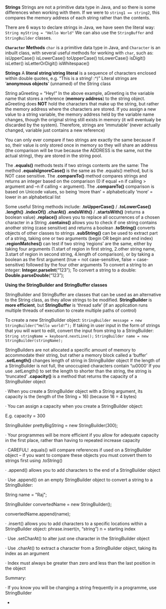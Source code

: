 **Strings**
Strings are not a primitive data type in Java, and so there is some differences when working with them. If we were to `string1 == string2`, this compares the memory address of each string rather than the contents. 

There are 6 ways to declare strings in Java, we have seen the literal way:
`String myString = "Hello World"`
We can also use the `StringBuffer` and `StringBuilder` classes.

**`Character` Methods**
`char` is a primitive data type in Java, and `Character` is an inbuilt class, with several useful methods for working with `char`, such as:
	isUpperCase()
	isLowerCase()
	toUpperCase()
	toLowerCase()
	isDigit()
	isLetter()
	isLetterOrDigit()
	isWhitespace()

**Strings**
A **literal string**/**string literal** is a sequence of characters enclosed within double quotes, e.g. “This is a string! :^)” Literal strings are ‘**anonymous objects**’ (unnamed) of the String class

String aGreeting = “Hey!”
In the above example, aGreeting is the variable name that stores a reference (**memory address**) to the string object. aGreeting does **NOT** hold the characters that make up the string, but rather the memory address where the characters are stored. If you assign a new value to a string variable, the memory address held by the variable name changes, though the original string still exists in memory (it will eventualy be discarded by the system). Therefore, strings are ‘immutable’ (never actually changed, variable just contains a new reference)

You can only ever compare if two strings are exactly the same because if so, their value is only stored once in memory so they will share an address (the comparison will be true because the ADDRESS is the same, not the actual string), they are stored in the string pool.

The **.equals()** methods tests if two strings contents are the same:
The method **.equalsIgnoreCase()** is the same as the .equals() method, but is NOT case sensitive.
The .**compareTo()** method compares strings and returns an integer based on the comparison (0 if equal +n if calling > argument and –n if calling < argument). The **.compareTo()** comparison is based on Unicode values, so being ‘more than’ = alphabetically ‘more’ = lower in an alphabetical list

Some useful String methods include:
**.toUpperCase()** / **.toLowerCase()**
**.length()**
**.indexOf()**
**.charAt()**
**.endsWith()** / **.startsWith()** (returns a boolean value)
**.replace()** allows you to replace all occurrences of a chosen character in a String
**.contains()** allows you to check if one string contains another string (case sensitive) and returns a boolean
**.toString()** converts objects of other classes to strings
**.subString()** can be used to extract part of a string, taking one or two arguments (begin OR begin and end index)
**.regionMatches()** can test if two string ‘regions’ are the same, either by taking four arguments (1.start of region in first string, 2.other string name, 3.start of region in second string, 4.length of comparison), or by taking a boolean as the first argument (true = not case-sensitive, false = case-sensitive) followed by the four other arguments
To convert a string to an integer: **Integer.parseInt**(“123”);
To convert a string to a double: **Double.parseDouble**(“123”);

**Using the StringBuilder and StringBuffer classes**

StringBuilder and StringBuffer are classes that can be used as an alternative to the String class, as they allow strings to be modified. **StringBuilder** is **more efficient**, but **StringBuffer** is ‘thread safe’ (if an application runs multiple threads of execution to create multiple paths of control)

To create a new StringBuilder object:
`StringBuilder message = new StringBuilder(“Hello world!”);`
If taking in user input in the form of strings that you will want to edit, convert the input from string to a StringBuilder:
`String stringName = keyboard.nextLine();`
`StringBuilder name = new StringBuilder(stringName);`

StringBuilders are not allocated a specific amount of memory to accommodate their string, but rather a memory block called a ‘buffer’
**.setLength()** changes length of string in StringBuilder object
If the length of a StringBuilder is not full, the unoccupied characters contain ‘\u0000’
If you use .setLength() to set the length to shorter than the string, the string is ‘truncated’
**.capacity()** is a method that returns the capacity of a StringBuilder object

· When you create a StringBuilder object with a String argument, its capacity is the (length of the String + 16) (because 16 = 4 bytes)

· You can assign a capacity when you create a StringBuilder object:

E.g. capacity = 300

StringBuilder prettyBigString = new StringBuilder(300);

· Your programmes will be more efficient if you allow for adequate capacity in the first place, rather than having to repeated increase capacity

· CAREFUL! .equals() will compare references if used on a StringBuilder object – if you want to compare these objects you must convert them to strings first using .toString()

· .append() allows you to add characters to the end of a StringBuilder object

· Use .append() on an empty StringBuilder object to convert a string to a StringBuilder:

String name = "Raj";

StringBuilder convertedName = new StringBuilder();

convertedName.append(name);

· .insert() allows you to add characters to a specific locations within a StringBuilder object: phrase.insert(n, “string”) n = starting index

· Use .setCharAt() to alter just one character in the StringBuilder object

· Use .charAt() to extract a character from a StringBuilder object, taking its index as an argument

· Index must always be greater than zero and less than the last position in the object

Summary:

· If you know you will be changing a string frequently in a programme, use StringBuilder

*